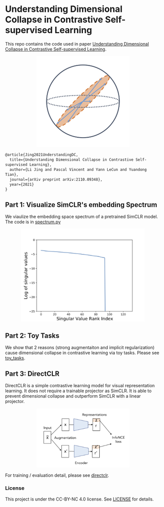 # Understanding Dimensional Collapse in Contrastive Self-supervised Learning

This repo contains the code used in paper [Understanding Dimensional Collapse in Contrastive Self-supervised Learning](https://arxiv.org/abs/2110.09348).
<p align="center">
  <img width="300" alt="dim-collapse" src="figures/dimensional-collapse.png">
</p>

```
@article{Jing2021UnderstandingDC,
  title={Understanding Dimensional Collapse in Contrastive Self-supervised Learning},
  author={Li Jing and Pascal Vincent and Yann LeCun and Yuandong Tian},
  journal={arXiv preprint arXiv:2110.09348},
  year={2021}
}
```

## Part 1: Visualize SimCLR's embedding Spectrum

We viaulize the embedding space spectrum of a pretrained SimCLR model. The code is in [spectrum.py](spectrum.py)
<p align="center">
  <img width="400" alt="spectrum" src="figures/simclr-spectrum.png">
</p>

## Part 2: Toy Tasks

We show that 2 reasons (strong augmentaiton and implicit regularization) cause dimensional collapse in contrastive learning via toy tasks. 
Please see [toy_tasks](toy_tasks/).

## Part 3: DirectCLR

DirectCLR is a simple contrastive learning model for visual representation learning. It does not require a trainable projector as SimCLR. It is able to prevent dimensional collapse and outperform SimCLR with a linear projector.

<p align="center">
  <img width="300" alt="DirectCLR" src="figures/directCLR.png">
</p>

For training / evaluation detail, please see [directclr](diretclr/).


### License

This project is under the CC-BY-NC 4.0 license. See [LICENSE](LICENSE) for details.
